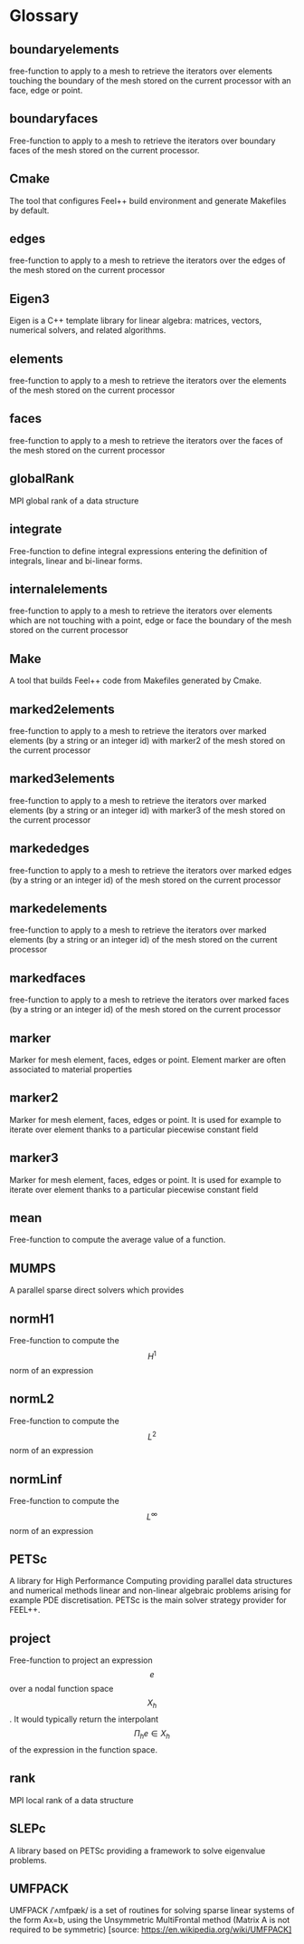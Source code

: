 # Glossary

## boundaryelements

free-function to apply to a mesh to retrieve the iterators over  elements touching the boundary of the mesh stored on the current processor with an face, edge or point.

## boundaryfaces

Free-function to apply to a mesh to retrieve the iterators over boundary faces of the mesh stored on the current processor.

## Cmake

The tool that configures Feel++ build environment and generate Makefiles
by default.

## edges

free-function to apply to a mesh to retrieve the iterators over the edges of the mesh stored on the current processor

## Eigen3

Eigen is a C++ template library for linear algebra: matrices, vectors, numerical solvers, and related algorithms.

## elements

free-function to apply to a mesh to retrieve the iterators over the elements of the mesh stored on the current processor

## faces

free-function to apply to a mesh to retrieve the iterators over the faces of the mesh stored on the current processor

## globalRank

MPI global rank of a data structure

## integrate

Free-function to define integral expressions entering the definition of integrals, linear and bi-linear forms.

## internalelements

free-function to apply to a mesh to retrieve the iterators over  elements which are not touching with a point, edge or face the boundary of the mesh stored on the current processor

## Make

A tool that builds Feel++ code from Makefiles generated by Cmake.

## marked2elements

free-function to apply to a mesh to retrieve the iterators over marked elements (by a string or an integer id) with marker2 of the mesh stored on the current processor

## marked3elements

free-function to apply to a mesh to retrieve the iterators over marked elements (by a string or an integer id) with marker3 of the mesh stored on the current processor

## markededges

free-function to apply to a mesh to retrieve the iterators over marked edges (by a string or an integer id) of the mesh stored on the current processor

## markedelements

free-function to apply to a mesh to retrieve the iterators over marked elements (by a string or an integer id) of the mesh stored on the current processor

## markedfaces

free-function to apply to a mesh to retrieve the iterators over marked faces (by a string or an integer id) of the mesh stored on the current processor

## marker

Marker for mesh element, faces, edges or point. Element marker are often associated to material properties

## marker2

Marker for mesh element, faces, edges or point. It is used for example to iterate over element thanks to a particular piecewise constant field

## marker3

Marker for mesh element, faces, edges or point. It is used for example to iterate over element thanks to a particular piecewise constant field

## mean

Free-function to compute the average value of a function.

## MUMPS

A parallel sparse direct solvers which provides

## normH1

Free-function to compute the $$H^1$$ norm of an expression

## normL2

Free-function to compute the $$L^2$$ norm of an expression

## normLinf

Free-function to compute the $$L^{\infty}$$ norm of an expression

## PETSc

A library for High Performance Computing providing parallel data structures and numerical methods linear and non-linear algebraic problems arising for example PDE discretisation. PETSc is the main solver strategy provider for FEEL++.

## project

Free-function to project an expression $$e$$ over a nodal function space $$X_h$$. It would typically return the interpolant $$\Pi_h e \in X_h$$ of the expression in the function space.

## rank

MPI local rank of a data structure

## SLEPc

A library based on PETSc providing a framework to solve eigenvalue problems.

## UMFPACK

UMFPACK /ˈʌmfpæk/ is a set of routines for solving sparse linear systems of the form Ax=b, using the Unsymmetric MultiFrontal method (Matrix A is not required to be symmetric) [source: https://en.wikipedia.org/wiki/UMFPACK]